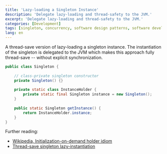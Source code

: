 ```yaml
---
title: 'Lazy-loading a Singleton Instance'
description: 'Delegate lazy-loading and thread-safety to the JVM.'
excerpt: 'Delegate lazy-loading and thread-safety to the JVM.'
categories: [Development]
tags: [singleton, concurrency, software design patterns, software development, Java]
lang: en
---
```



A thread-save version of lazy-loading a singleton instance. The instantiation of the singleton is delegated to the JVM which makes this approach fully thread-save -- without explicit synchronization.

```java
public class Singleton {
 
    // class-private singleton constructor
    private Singleton() {}
 
    private static class InstanceHolder {
        private static final Singleton instance = new Singleton();
    }
 
    public static Singleton getInstance() {
        return InstanceHolder.instance;
    }
}
```

Further reading:

+ [Wikipedia, Initialization-on-demand holder idiom](https://en.wikipedia.org/wiki/Initialization-on-demand_holder_idiom)
+ [Thread-save singleton lazy-instantiation](https://en.wikipedia.org/wiki/Double-checked_locking#Usage_in_Java)